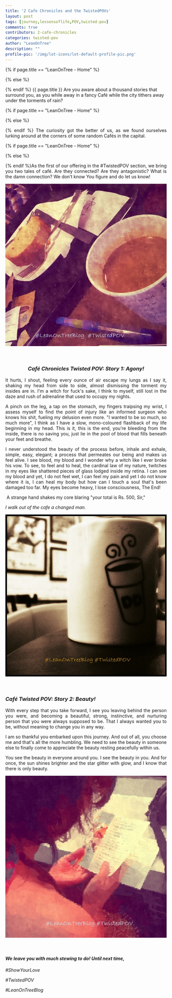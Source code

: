 ```yaml
---
title: '2 Cafe Chronicles and the TwistedPOVs'
layout: post
tags: [journey,lessonsoflife,POV,twisted-pov]
comments: true
contributors: 2-cafe-chronicles
categories: twisted-pov
author: "LeanOnTree"
description: ""
profile-pic: '/img/lot-icons/lot-default-profile-pic.png'
---
```

{% if page.title == "LeanOnTree - Home" %}
<p class ="post-text-format">
{% else %}
<p class="lot-text">
{% endif %}
{{ page.title }}
Are you aware about a thousand stories that surround you, as you while away in a fancy Café while the city tithers away under the torments of rain?</p>
{% if page.title == "LeanOnTree - Home" %}
<p class ="post-text-format">
{% else %}
<p class="lot-text" style="text-align: justify;" >
{% endif %}
  The curiosity got the better of us, as we found ourselves lurking around at the corners of some random Cafés in the capital.&nbsp;</p>
  {% if page.title == "LeanOnTree - Home" %}
  <p style="text-align: justify;">
  {% else %}
  <p class="lot-text" style="text-align: justify;">
  {% endif %}As the first of our offering in the #TwistedPOV section, we bring you two tales of café. Are they connected? Are they antagonistic? What is the damn connection? We don’t know You figure and do let us know!<!--more-->&nbsp;<br />
</p>
<!--more-->
<div class="separator" style="clear: both; text-align: center;">
<img class="img-responsive center-block" alt="2 Cafe Chronicles and the twisted povs" src="/img/2-cafe-chronicles/2-cafe-chronicles-1.jpg" /></div><br/><br/>
<h3 style="text-align: center;"><b><i>Café Chronicles Twisted POV: Story 1: Agony!</i></b></h3>
<p style="text-align: justify;">It hurts, I shout, feeling every ounce of air escape my lungs as I say it, shaking my head from side to side, almost dismissing the torment my insides are in. I'm a witch for fuck's sake, I think to myself, still lost in the daze and rush of adrenaline that used to occupy my nights.</p>
<p style="text-align: justify;">A pinch on the leg, a tap on the stomach, my fingers traipsing my wrist, I assess myself to find the point of injury like an informed surgeon who knows his shit, fueling my delusion even more. "I wanted to be so much, so much more", I think as I have a slow, mono-coloured flashback of my life beginning in my head. This is it, this is the end, you're bleeding from the inside, there is no saving you, just lie in the pool of blood that fills beneath your feet and breathe.</p>
<p style="text-align: justify;">I never understood the beauty of the process before, inhale and exhale, simple, easy, elegant; a process that permeates our being and makes us feel alive. I see blood, my blood and I wonder why a witch like I ever broke his vow. To see, to feel and to heal, the cardinal law of my nature, twitches in my eyes like shattered pieces of glass lodged inside my retina. I can see my blood and yet, I do not feel wet, I can feel my pain and yet I do not know where it is, I can heal my body but how can I touch a soul that's been damaged too far. My eyes become heavy, I lose consciousness, The End!</p>
<p style="text-align: justify;">&nbsp;A strange hand shakes my core blaring "your total is Rs. 500, Sir,"&nbsp;</p><p style="text-align: justify;"><i>I walk out of the cafe a changed man.</i></p>

<div class="separator" style="clear: both; text-align: center;">
<img class="img-responsive center-block" alt="2 Cafe Chronicles and the twisted povs" src="/img/2-cafe-chronicles/2-cafe-chronicles-2.jpg" /></div><br/><br/>

<h3 class ="post-text-format">
<i>Café Twisted POV: Story 2: Beauty!</i></h3>
<p style="text-align: justify;">With every step that you take forward, I see you leaving behind the person you were, and becoming a beautiful, strong, instinctive, and nurturing person that you were always supposed to be. That I always wanted you to be, without meaning to change you in any way.</p>
<p style="text-align: justify;">I am so thankful you embarked upon this journey. And out of all, you choose me and that's all the more humbling. We need to see the beauty in someone else to finally come to appreciate the beauty resting peacefully within us.</p>
<p style="text-align: justify;">You see the beauty in everyone around you. I see the beauty in you. And for once, the sun shines brighter and the star glitter with glow, and I know that there is only beauty.</p>

<div class="separator" style="clear: both; text-align: center;">
<img class="img-responsive center-block" alt="2 Cafe Chronicles and the twisted povs" src="/img/2-cafe-chronicles/2-cafe-chronicles-3.jpg" /></div><br/><br/>

<h4 style="text-align: left;">
<i>We leave you with much stewing to do! Until next time,&nbsp;</i></h4>
<p style="text-align: justify;"><i>#ShowYourLove&nbsp;</i></p>
<p style="text-align: justify;"><i>#TwistedPOV</i></p>
<p style="text-align: justify;"><i>#LeanOnTreeBlog</i></p>

